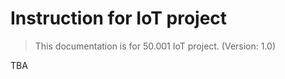 
Instruction for IoT project
========

> This documentation is for 50.001 IoT project. (Version: 1.0)

TBA
